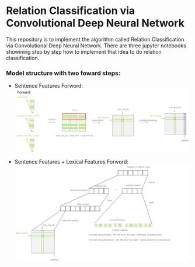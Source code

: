 # Relation Classification via Convolutional Deep Neural Network

This repository is to implement the algorithm called Relation Classification via Convolutional Deep Neural Network.
There are three jupyter notebooks showining step by step how to implement that idea to do relation classification. 

### Model structure with two foward steps:

- Sentence Features Forword:
![forward_1](Imgs/forward_1.png)

- Sentence Features + Lexical Features Forword:
![forward_2](Imgs/forward_2.png)

